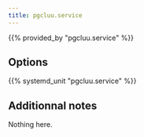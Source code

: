 ```yaml
---
title: pgcluu.service
---
```


{{% provided_by "pgcluu.service" %}}

## Options

{{% systemd_unit "pgcluu.service" %}}

## Additionnal notes

Nothing here.